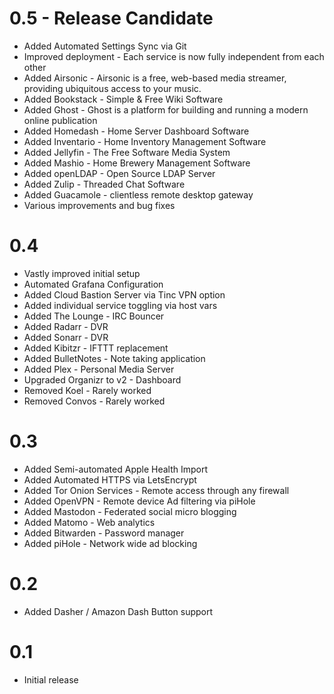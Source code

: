 # 0.5 - Release Candidate

- Added Automated Settings Sync via Git
- Improved deployment - Each service is now fully independent from each other
- Added Airsonic - Airsonic is a free, web-based media streamer, providing ubiquitous access to your music.
- Added Bookstack - Simple & Free Wiki Software
- Added Ghost - Ghost is a platform for building and running a modern online publication
- Added Homedash - Home Server Dashboard Software
- Added Inventario - Home Inventory Management Software
- Added Jellyfin - The Free Software Media System
- Added Mashio - Home Brewery Management Software
- Added openLDAP - Open Source LDAP Server
- Added Zulip - Threaded Chat Software
- Added Guacamole - clientless remote desktop gateway
- Various improvements and bug fixes

# 0.4

- Vastly improved initial setup
- Automated Grafana Configuration
- Added Cloud Bastion Server via Tinc VPN option
- Added individual service toggling via host vars
- Added The Lounge - IRC Bouncer
- Added Radarr - DVR
- Added Sonarr - DVR
- Added Kibitzr - IFTTT replacement
- Added BulletNotes - Note taking application
- Added Plex - Personal Media Server
- Upgraded Organizr to v2 - Dashboard
- Removed Koel - Rarely worked
- Removed Convos - Rarely worked

# 0.3

- Added Semi-automated Apple Health Import
- Added Automated HTTPS via LetsEncrypt
- Added Tor Onion Services - Remote access through any firewall
- Added OpenVPN - Remote device Ad filtering via piHole
- Added Mastodon - Federated social micro blogging
- Added Matomo - Web analytics
- Added Bitwarden - Password manager
- Added piHole - Network wide ad blocking

# 0.2

- Added Dasher / Amazon Dash Button support

# 0.1

- Initial release
